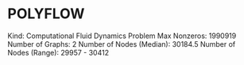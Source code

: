 # POLYFLOW

Kind: Computational Fluid Dynamics Problem
Max Nonzeros: 1990919
Number of Graphs: 2
Number of Nodes (Median): 30184.5
Number of Nodes (Range): 29957 - 30412